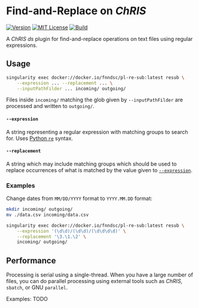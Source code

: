 # Find-and-Replace on _ChRIS_

[![Version](https://img.shields.io/docker/v/fnndsc/pl-re-sub?sort=semver)](https://hub.docker.com/r/fnndsc/pl-re-sub)
[![MIT License](https://img.shields.io/github/license/fnndsc/pl-re-sub)](https://github.com/FNNDSC/pl-re-sub/blob/master/LICENSE)
[![Build](https://github.com/FNNDSC/pl-re-sub/actions/workflows/ci.yml/badge.svg)](https://github.com/FNNDSC/pl-re-sub/actions)

A _ChRIS ds_ plugin for find-and-replace operations on text files using regular expressions.


## Usage

```bash
singularity exec docker://docker.io/fnndsc/pl-re-sub:latest resub \
    --expression ... --replacement ... \
    --inputPathFilder ... incoming/ outgoing/
```

Files inside `incoming/` matching the glob given by `--inputPathFilder`
are processed and written to `outgoing/`.

#### `--expression`

A string representing a regular expression with matching groups to search for.
Uses [Python `re`](https://docs.python.org/3/library/re.html) syntax.

#### `--replacement`

A string which may include matching groups which should be used to replace
occurrences of what is matched by the value given to [`--expression`](#--expression).


### Examples

Change dates from `MM/DD/YYYY` format to `YYYY.MM.DD` format:

```bash
mkdir incoming/ outgoing/
mv ./data.csv incoming/data.csv

singularity exec docker://docker.io/fnndsc/pl-re-sub:latest resub \
    --expression '(\d\d)/(\d\d)/(\d\d\d\d)' \
    --replacement '\3.\1.\2' \
    incoming/ outgoing/
```

## Performance

Processing is serial using a single-thread.
When you have a large number of files, you can do parallel processing
using external tools such as _ChRIS_, `sbatch`, or GNU `parallel`.

Examples: TODO
